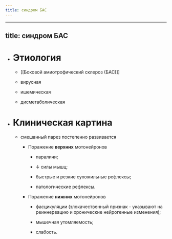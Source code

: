 ```yaml
---
title: синдром БАС
---
```


- ---
title: синдром БАС
---

- # Этиология
	 - [[Боковой амиотрофический склероз (БАС)]]

	 - вирусная

	 - ишемическая

	 - дисметаболическая

- # Клиническая картина
	 - смешанный парез постепенно развивается
		 - Поражение **верхних** мотонейронов
			 - параличи;

			 - ↓ силы мышц;

			 - быстрые и резкие сухожильные рефлексы;

			 - патологические рефлексы.

		 - Поражение **нижних** мотонейронов
			 - фасцикуляции (злокачественный признак - указывают на реиннервацию и хронические нейрогенные изменения);

			 - мышечная утомляемость;

			 - слабость.

